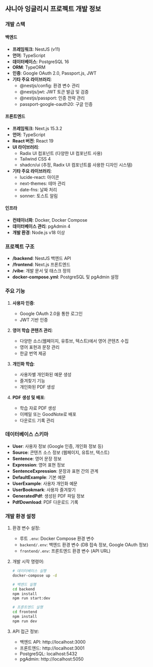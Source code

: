 

## 샤니아 잉글리시 프로젝트 개발 정보

### 개발 스택

#### 백엔드
- **프레임워크**: NestJS (v11)
- **언어**: TypeScript
- **데이터베이스**: PostgreSQL 16
- **ORM**: TypeORM
- **인증**: Google OAuth 2.0, Passport.js, JWT
- **기타 주요 라이브러리**:
  - @nestjs/config: 환경 변수 관리
  - @nestjs/jwt: JWT 토큰 발급 및 검증
  - @nestjs/passport: 인증 전략 관리
  - passport-google-oauth20: 구글 인증

#### 프론트엔드
- **프레임워크**: Next.js 15.3.2
- **언어**: TypeScript
- **React 버전**: React 19
- **UI 라이브러리**: 
  - Radix UI 컴포넌트 (다양한 UI 컴포넌트 사용)
  - Tailwind CSS 4
  - shadcn/ui (추정, Radix UI 컴포넌트를 사용한 디자인 시스템)
- **기타 주요 라이브러리**:
  - lucide-react: 아이콘
  - next-themes: 테마 관리
  - date-fns: 날짜 처리
  - sonner: 토스트 알림

#### 인프라
- **컨테이너화**: Docker, Docker Compose
- **데이터베이스 관리**: pgAdmin 4
- **개발 환경**: Node.js v18 이상

### 프로젝트 구조
- **/backend**: NestJS 백엔드 API
- **/frontend**: Next.js 프론트엔드
- **/vibe**: 개발 문서 및 태스크 정의
- **docker-compose.yml**: PostgreSQL 및 pgAdmin 설정

### 주요 기능
1. **사용자 인증**:
   - Google OAuth 2.0을 통한 로그인
   - JWT 기반 인증

2. **영어 학습 콘텐츠 관리**:
   - 다양한 소스(웹페이지, 유튜브, 텍스트)에서 영어 콘텐츠 수집
   - 영어 표현과 문장 관리
   - 한글 번역 제공

3. **개인화 학습**:
   - 사용자별 개인화된 예문 생성
   - 즐겨찾기 기능
   - 개인화된 PDF 생성

4. **PDF 생성 및 배포**:
   - 학습 자료 PDF 생성
   - 이메일 또는 GoodNote로 배포
   - 다운로드 기록 관리

### 데이터베이스 스키마
- **User**: 사용자 정보 (Google 인증, 개인화 정보 등)
- **Source**: 콘텐츠 소스 정보 (웹페이지, 유튜브, 텍스트)
- **Sentence**: 영어 문장 정보
- **Expression**: 영어 표현 정보
- **SentenceExpression**: 문장과 표현 간의 관계
- **DefaultExample**: 기본 예문
- **UserExample**: 사용자 개인화 예문
- **UserBookmark**: 사용자 즐겨찾기
- **GeneratedPdf**: 생성된 PDF 파일 정보
- **PdfDownload**: PDF 다운로드 기록

### 개발 환경 설정
1. 환경 변수 설정:
   - 루트 `.env`: Docker Compose 환경 변수
   - `backend/.env`: 백엔드 환경 변수 (DB 접속 정보, Google OAuth 정보)
   - `frontend/.env`: 프론트엔드 환경 변수 (API URL)

2. 개발 시작 명령어:
   ```bash
   # 데이터베이스 실행
   docker-compose up -d
   
   # 백엔드 실행
   cd backend
   npm install
   npm run start:dev
   
   # 프론트엔드 실행
   cd frontend
   npm install
   npm run dev
   ```

3. API 접근 정보:
   - 백엔드 API: http://localhost:3000
   - 프론트엔드: http://localhost:3001
   - PostgreSQL: localhost:5432
   - pgAdmin: http://localhost:5050
